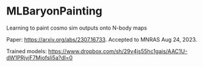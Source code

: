 # MLBaryonPainting
Learning to paint cosmo sim outputs onto N-body maps

Paper: https://arxiv.org/abs/2307.16733. Accepted to MNRAS Aug 24, 2023.

Trained models: https://www.dropbox.com/sh/29v4js55hc1gais/AAC1U-dW1PRjvjF7Mjofsli5a?dl=0 
